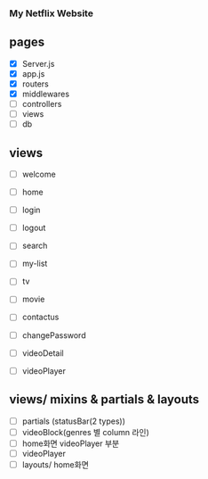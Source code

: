 ### My Netflix Website

## pages

- [x] Server.js 
- [x] app.js
- [x] routers
- [x] middlewares
- [ ] controllers
- [ ] views
- [ ] db

## views

- [ ] welcome
- [ ] home
- [ ] login
- [ ] logout
- [ ] search
- [ ] my-list
- [ ] tv
- [ ] movie
- [ ] contactus
- [ ] changePassword

- [ ] videoDetail
- [ ] videoPlayer

## views/ mixins & partials & layouts

- [ ] partials (statusBar(2 types))
- [ ] videoBlock(genres 별 column 라인)
- [ ] home화면 videoPlayer 부분
- [ ] videoPlayer
- [ ] layouts/ home화면